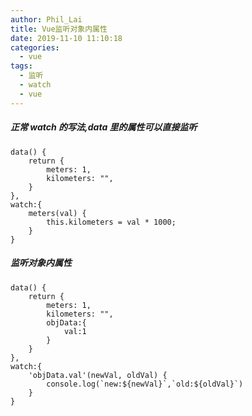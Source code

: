 ```yaml
---
author: Phil_Lai
title: Vue监听对象内属性
date: 2019-11-10 11:10:18
categories:
  - vue
tags:
  - 监听
  - watch
  - vue
---
```


##### 正常 watch 的写法,data 里的属性可以直接监听

<!-- more -->

```
data() {
    return {
        meters: 1,
        kilometers: "",
    }
},
watch:{
    meters(val) {
        this.kilometers = val * 1000;
    }
}
```

##### 监听对象内属性

```
data() {
    return {
        meters: 1,
        kilometers: "",
        objData:{
            val:1
        }
    }
},
watch:{
    'objData.val'(newVal, oldVal) {
        console.log(`new:${newVal}`,`old:${oldVal}`)
    }
}
```
